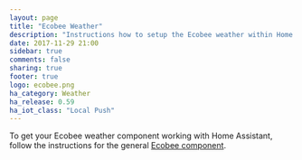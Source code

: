 ```yaml
---
layout: page
title: "Ecobee Weather"
description: "Instructions how to setup the Ecobee weather within Home Assistant."
date: 2017-11-29 21:00
sidebar: true
comments: false
sharing: true
footer: true
logo: ecobee.png
ha_category: Weather
ha_release: 0.59
ha_iot_class: "Local Push"
---
```


To get your Ecobee weather component working with Home Assistant, follow the instructions for the general [Ecobee component](/components/ecobee/).
